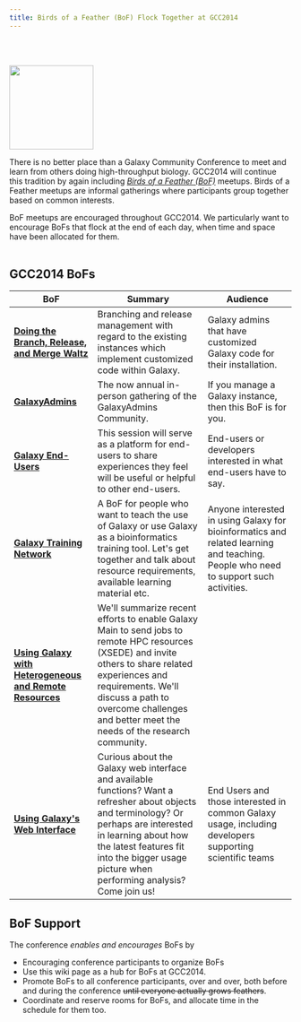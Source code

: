 ```yaml
---
title: Birds of a Feather (BoF) Flock Together at GCC2014
---
```

<slot name="/events/gcc2014/header" />

<br /><br />

<slot name="/events/gcc2014/linkbox" />



<div class='left'><img src="/images/logos/GCC2014_BoF_LogoSquare.png" alt="" width="150" /></div>

There is no better place than a Galaxy Community Conference to meet and learn from others doing high-throughput biology.  GCC2014 will continue this tradition by again including *[Birds of a Feather (BoF)](http://en.wikipedia.org/wiki/Birds_of_a_feather_(computing))* meetups.  Birds of a Feather meetups are informal gatherings where participants group together based on common interests.

BoF meetups are encouraged throughout GCC2014.  We particularly want to encourage BoFs that flock at the end of each day, when time and space have been allocated for them.
<br /><br />

## GCC2014 BoFs

| BoF | Summary | Audience |
| ---- | ---- | ---- |
| [**Doing the Branch, Release, and Merge Waltz**](/events/gcc2014/bofs/branch-release-merge/) | Branching and release management with regard to the existing instances which implement customized code within Galaxy. | Galaxy admins that have customized Galaxy code for their installation. |
| [**GalaxyAdmins**](/events/gcc2014/bofs/galaxy-admins/) | The now annual in-person gathering of the GalaxyAdmins Community. | If you manage a Galaxy instance, then this BoF is for you. |
| [**Galaxy End-Users**](/events/gcc2014/bofs/galaxy-end-users/) | This session will serve as a platform for end-users to share experiences they feel will be useful or helpful to other end-users. | End-users or developers interested in what end-users have to say. |
| [**Galaxy Training Network**](/events/gcc2014/bofs/galaxy-training-network/) | A BoF for people who want to teach the use of Galaxy or use Galaxy as a bioinformatics training tool. Let's get together and talk about resource requirements, available learning material etc. | Anyone interested in using Galaxy for bioinformatics and related learning and teaching. People who need to support such activities. |
| [**Using Galaxy with Heterogeneous and Remote Resources**](/events/gcc2014/bofs/heterogeneous/) | We'll summarize recent efforts to enable Galaxy Main to send jobs to remote HPC resources (XSEDE) and invite others to share related experiences and requirements. We'll discuss a path to overcome challenges and better meet the needs of the research community. | |
| [**Using Galaxy's Web Interface**](/events/gcc2014/bofs/using-galaxy-ui-overview/) | Curious about the Galaxy web interface and available functions? Want a refresher about objects and terminology? Or perhaps are interested in learning about how the latest features fit into the bigger usage picture when performing analysis? Come join us! | End Users and those interested in common Galaxy usage, including developers supporting scientific teams	|

## BoF Support

The conference *enables and encourages* BoFs by

* Encouraging conference participants to organize BoFs
* Use this wiki page as a hub for BoFs at GCC2014.
* Promote BoFs to all conference participants, over and over, both before and during the conference ~~until everyone actually grows feathers~~.
* Coordinate and reserve rooms for BoFs, and allocate time in the schedule for them too.

<slot name="/events/gcc2014/footer" />
